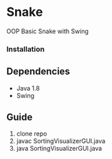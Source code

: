 # Snake

OOP Basic Snake with Swing

### Installation

## Dependencies 

* Java 1.8
* Swing

## Guide

1. clone repo
1. javac SortingVisualizerGUI.java
1. java SortingVisualizerGUI.java
